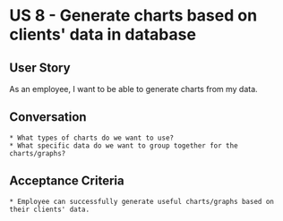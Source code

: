 US 8 - Generate charts based on clients' data in database
=======

User Story
---
As an employee, I want to be able to generate charts from my data. 


Conversation
----
	* What types of charts do we want to use?
	* What specific data do we want to group together for the charts/graphs?

Acceptance Criteria
----
	* Employee can successfully generate useful charts/graphs based on their clients' data.